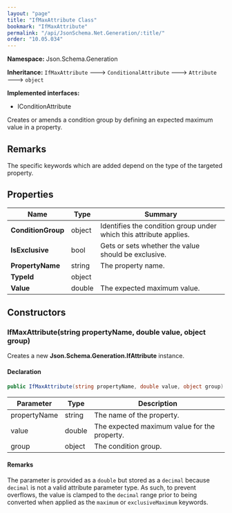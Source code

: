 ```yaml
---
layout: "page"
title: "IfMaxAttribute Class"
bookmark: "IfMaxAttribute"
permalink: "/api/JsonSchema.Net.Generation/:title/"
order: "10.05.034"
---
```

**Namespace:** Json.Schema.Generation

**Inheritance:**
`IfMaxAttribute`
 🡒 
`ConditionalAttribute`
 🡒 
`Attribute`
 🡒 
`object`

**Implemented interfaces:**

- IConditionAttribute

Creates or amends a condition group by defining an expected maximum value in a property.

## Remarks

The specific keywords which are added depend on the type of the targeted property.

## Properties

| Name | Type | Summary |
|---|---|---|
| **ConditionGroup** | object | Identifies the condition group under which this attribute applies. |
| **IsExclusive** | bool | Gets or sets whether the value should be exclusive. |
| **PropertyName** | string | The property name. |
| **TypeId** | object |  |
| **Value** | double | The expected maximum value. |

## Constructors

### IfMaxAttribute(string propertyName, double value, object group)

Creates a new **Json.Schema.Generation.IfAttribute** instance.

#### Declaration

```c#
public IfMaxAttribute(string propertyName, double value, object group)
```

| Parameter | Type | Description |
|---|---|---|
| propertyName | string | The name of the property. |
| value | double | The expected maximum value for the property. |
| group | object | The condition group. |


#### Remarks

The <paramref name="value" /> parameter is provided as a `double` but stored as a `decimal`
because `decimal` is not a valid attribute parameter type.
As such, to prevent overflows, the value is clamped to the `decimal` range prior to being converted
when applied as the `maximum` or `exclusiveMaximum` keywords.

